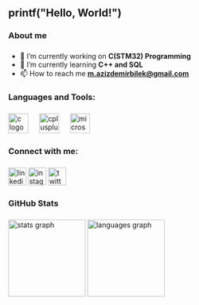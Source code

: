 <h2 align="left">printf("Hello, World!")</h2>

###

<h3 align="left">About me</h3>

###

- 🔭 I’m currently working on **C(STM32) Programming**
- 🌱 I’m currently learning **C++ and SQL**
- 📫 How to reach me **m.azizdemirbilek@gmail.com**

###

<h3 align="left">Languages and Tools:</h3>

###

<div align="left">
  <img src="https://cdn.jsdelivr.net/gh/devicons/devicon/icons/c/c-plain.svg" height="40" alt="c logo"  />
  <img width="14" />
  <img src="https://cdn.jsdelivr.net/gh/devicons/devicon/icons/cplusplus/cplusplus-plain.svg" height="40" alt="cplusplus logo"  />
  <img width="14" />
  <img src="https://cdn.simpleicons.org/microsoftsqlserver/CC2927" height="40" alt="microsoftsqlserver logo"  />
</div>

###

<h3 align="left">Connect with me:</h3>

###

<div align="left">
    <a href="https://tr.linkedin.com/in/azizdb" target="_blank">
      <img src="https://img.shields.io/static/v1?message=azizdb&logo=linkedin&label=&color=34465D&logoColor=white&labelColor=0A66C2&style=for-the-badge" height="36" alt="linkedin logo"  /></a>
    <a href="https://www.instagram.com/azizdb" target="_blank">
      <img src="https://img.shields.io/static/v1?message=azizdb&logo=instagram&label=&color=34465D&logoColor=white&labelColor=E4405F&style=for-the-badge" height="36" alt="instagram logo"  /></a>
    <a href="https://x.com/azizdemirbilek" target="_blank">
      <img src="https://img.shields.io/static/v1?message=azizdemirbilek&logo=X&label=&color=34465D&logoColor=white&labelColor=000000&style=for-the-badge" height="36" alt="twitter logo"  /></a>
</div>

###

<h3 align="left">GitHub Stats</h3>

###

<div align="left">
  <img src="https://github-readme-stats.vercel.app/api?username=azizdb&hide_title=false&hide_rank=false&show_icons=true&include_all_commits=true&count_private=true&disable_animations=false&theme=midnight-purple&locale=en&hide_border=false" height="155" alt="stats graph"  />
  <img src="https://github-readme-stats.vercel.app/api/top-langs?username=azizdb&locale=en&hide_title=false&layout=compact&card_width=320&langs_count=5&theme=midnight-purple&hide_border=false" height="155" alt="languages graph"  />
</div>

###
